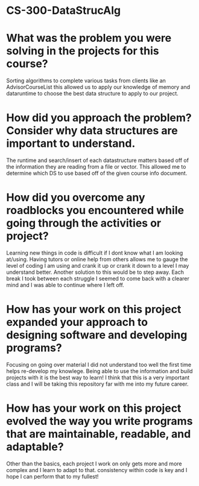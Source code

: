 # CS-300-DataStrucAlg
# What was the problem you were solving in the projects for this course?

Sorting algorithms to complete various tasks from clients like an AdvisorCourseList this allowed us to apply our knowledge of memory and dataruntime to choose the best data structure to apply to our project.

# How did you approach the problem? Consider why data structures are important to understand.

The runtime and search/insert of each datastructure matters based off of the information they are reading from a file or vector. This allowed me to determine which DS to use based off of the given course info document.

# How did you overcome any roadblocks you encountered while going through the activities or project?

Learning new things in code is difficult if I dont know what I am looking at/using. Having tutors or online help from others allows me to gauge the level of coding I am using and crank it up or crank it down to a level I may understand better. Another solution to this would be to step away. Each break I took between each struggle I seemed to come back with a clearer mind and I was able to continue where I left off. 

# How has your work on this project expanded your approach to designing software and developing programs?

Focusing on going over material I did not understand too well the first time helps re-develop my knowlege. Being able to use the information and build projects with it is the best way to learn! I think that this is a very important class and I will be taking this repository far with me into my future career.

# How has your work on this project evolved the way you write programs that are maintainable, readable, and adaptable?

Other than the basics, each project I work on only gets more and more complex and I learn to adapt to that. consistency within code is key and I hope I can perform that to my fullest! 
